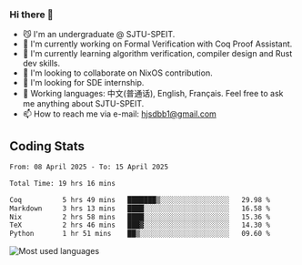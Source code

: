 ### Hi there 👋

<!--
**definfo/definfo** is a ✨ _special_ ✨ repository because its `README.md` (this file) appears on your GitHub profile.

Here are some ideas to get you started:

- 🔭 I’m currently working on ...
- 🌱 I’m currently learning ...
- 👯 I’m looking to collaborate on ...
- 🤔 I’m looking for help with ...
- 💬 Ask me about ...
- 📫 How to reach me: ...
- 😄 Pronouns: ...
- ⚡ Fun fact: ...
-->

- 😼 I'm an undergraduate @ SJTU-SPEIT.
- 🔭 I'm currently working on Formal Verification with Coq Proof Assistant.
- 🌱 I'm currently learning algorithm verification, compiler design and Rust dev skills.
- 👯 I'm looking to collaborate on NixOS contribution.
- 🤔 I'm looking for SDE internship.
- 💬 Working languages: 中文(普通话), English, Français. Feel free to ask me anything about SJTU-SPEIT.
- 📫 How to reach me via e-mail: hjsdbb1@gmail.com

## Coding Stats

<!--START_SECTION:waka-->

```txt
From: 08 April 2025 - To: 15 April 2025

Total Time: 19 hrs 16 mins

Coq          5 hrs 49 mins   ███████▒░░░░░░░░░░░░░░░░░   29.98 %
Markdown     3 hrs 13 mins   ████░░░░░░░░░░░░░░░░░░░░░   16.58 %
Nix          2 hrs 58 mins   ████░░░░░░░░░░░░░░░░░░░░░   15.36 %
TeX          2 hrs 46 mins   ███▓░░░░░░░░░░░░░░░░░░░░░   14.30 %
Python       1 hr 51 mins    ██▒░░░░░░░░░░░░░░░░░░░░░░   09.60 %
```

<!--END_SECTION:waka-->

![Most used languages](https://github-readme-stats.vercel.app/api/top-langs/?username=definfo&layout=donut&theme=dracula&exclude_repo=xv6-labs-2023)

